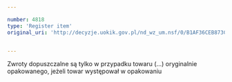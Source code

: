 ```yaml
---

number: 4818
type: 'Register item'
original_uri: 'http://decyzje.uokik.gov.pl/nd_wz_um.nsf/0/B1AF36CEB873CC76C1257B83002CC574?OpenDocument'


---
```


Zwroty dopuszczalne są tylko w przypadku towaru (...) oryginalnie opakowanego, jeżeli towar występował w opakowaniu
